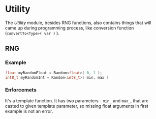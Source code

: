 # Utility
The *Utility* module, besides RNG functions, also contains things that will came up during programming process, like conversion function (`convertTo<Type>( var )` ).
## RNG
### Example
```cpp
float myRandomFloat = Random<float>( 0, 1 );
int8_t myRandomInt = Random<int8_t>( min, max )
```
### Enforcemets
It's a template function. It has two parameters - `min_` and `max_`, that are casted to given template parameter, so missing float arguments in first example is not an error.
<!--stackedit_data:
eyJoaXN0b3J5IjpbMTMxMjY1OTk5NF19
-->